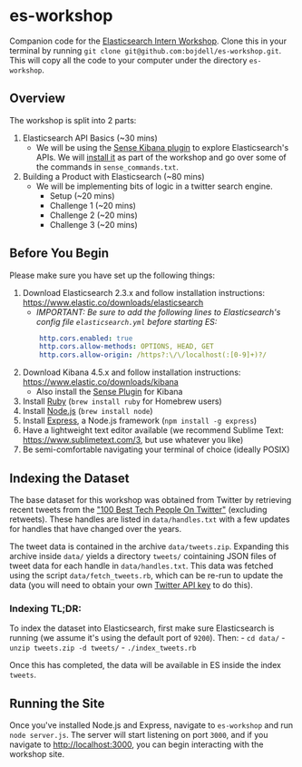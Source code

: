 # es-workshop
Companion code for the [Elasticsearch Intern Workshop](https://workday-search-intern-workshop.eventbrite.com). Clone this in your terminal by running `git clone git@github.com:bojdell/es-workshop.git`. This will copy all the code to your computer under the directory `es-workshop`.

## Overview
The workshop is split into 2 parts:

1. Elasticsearch API Basics (~30 mins)
    - We will be using the [Sense Kibana plugin](https://www.elastic.co/guide/en/sense/current/introduction.html) to explore Elasticsearch's APIs. We will [install it](https://www.elastic.co/guide/en/sense/current/installing.html) as part of the workshop and go over some of the commands in `sense_commands.txt`.
2. Building a Product with Elasticsearch (~80 mins)
    - We will be implementing bits of logic in a twitter search engine.
        - Setup (~20 mins)
        - Challenge 1 (~20 mins)
        - Challenge 2 (~20 mins)
        - Challenge 3 (~20 mins)

## Before You Begin
Please make sure you have set up the following things:

1. Download Elasticsearch 2.3.x and follow installation instructions: https://www.elastic.co/downloads/elasticsearch
    - _IMPORTANT: Be sure to add the following lines to Elasticsearch's config file `elasticsearch.yml` before starting ES:_
    ```yaml
        http.cors.enabled: true
        http.cors.allow-methods: OPTIONS, HEAD, GET
        http.cors.allow-origin: /https?:\/\/localhost(:[0-9]+)?/
    ```
2. Download Kibana 4.5.x and follow installation instructions: https://www.elastic.co/downloads/kibana
    - Also install the [Sense Plugin](https://www.elastic.co/guide/en/sense/current/installing.html) for Kibana
3. Install [Ruby](https://www.ruby-lang.org/en/documentation/installation/) (`brew install ruby` for Homebrew users)
4. Install [Node.js](https://nodejs.org/en/download/) (`brew install node`)
5. Install [Express](https://expressjs.com/), a Node.js framework (`npm install -g express`)
6. Have a lightweight text editor available (we recommend Sublime Text: https://www.sublimetext.com/3, but use whatever you like)
7. Be semi-comfortable navigating your terminal of choice (ideally POSIX)

## Indexing the Dataset
The base dataset for this workshop was obtained from Twitter by retrieving recent tweets from the ["100 Best Tech People On Twitter"](http://www.businessinsider.com/100-best-tech-people-on-twitter-2014-2014-11?op=1) (excluding retweets). These handles are listed in `data/handles.txt` with a few updates for handles that have changed over the years.

The tweet data is contained in the archive `data/tweets.zip`. Expanding this archive inside `data/` yields a directory `tweets/` cointaining JSON files of tweet data for each handle in `data/handles.txt`. This data was fetched using the script `data/fetch_tweets.rb`, which can be re-run to update the data (you will need to obtain your own [Twitter API key](https://apps.twitter.com/) to do this).

### Indexing TL;DR:
To index the dataset into Elasticsearch, first make sure Elasticsearch is running (we assume it's using the default port of `9200`). Then:
    - `cd data/`
    - `unzip tweets.zip -d tweets/`
    - `./index_tweets.rb`

Once this has completed, the data will be available in ES inside the index `tweets`.

## Running the Site
Once you've installed Node.js and Express, navigate to `es-workshop` and run `node server.js`. The server will start listening on port `3000`, and if you navigate to [http://localhost:3000](http://localhost:3000), you can begin interacting with the workshop site.
